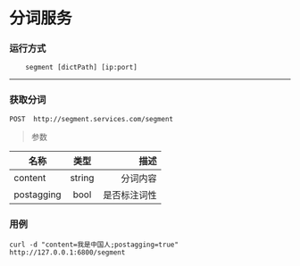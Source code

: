 #   分词服务 

### 运行方式

```
    segment [dictPath] [ip:port]
```

---

### 获取分词

`POST  http://segment.services.com/segment`

> 参数

| 名称        | 类型           | 描述  |
| ------------- |:-------------:| -----:|
| content     | string | 分词内容 |
| postagging      | bool      |   是否标注词性 |

### 用例

`curl -d "content=我是中国人;postagging=true" http://127.0.0.1:6800/segment`
